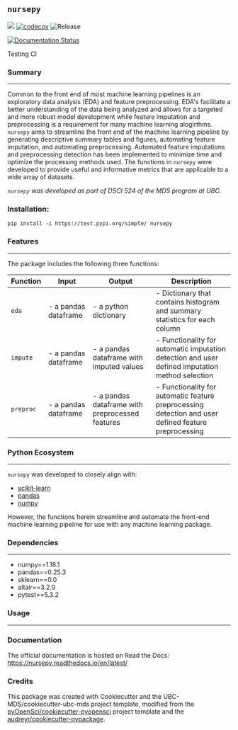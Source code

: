 ## `nursepy`

![](https://github.com/evhend/nursepy/workflows/build/badge.svg) [![codecov](https://codecov.io/gh/evhend/nursepy/branch/master/graph/badge.svg)](https://codecov.io/gh/evhend/nursepy) ![Release](https://github.com/evhend/nursepy/workflows/Release/badge.svg)

[![Documentation Status](https://readthedocs.org/projects/nursepy/badge/?version=latest)](https://nursepy.readthedocs.io/en/latest/?badge=latest)

Testing CI

### Summary

---

Common to the front end of most machine learning pipelines is an exploratory data analysis (EDA) and feature preprocessing. EDA's facilitate a better understanding of the data being analyzed and allows for a targeted and more robust model development while feature imputation and preprocessing is a requirement for many machine learning alogirthms. `nursepy` aims to streamline the front end of the machine learning pipeline by generating descriptive summary tables and figures, automating feature imputation, and automating preprocessing. Automated feature imputations and preprocessing detection has been implemented to minimize time and optimize the processing methods used. The functions in `nursepy` were developed to provide useful and informative metrics that are applicable to a wide array of datasets.

_`nursepy` was developed as part of DSCI 524 of the MDS program at UBC._

### Installation:

```
pip install -i https://test.pypi.org/simple/ nursepy
```

### Features

---

The package includes the following three functions:

| Function  | Input                | Output                                          | Description                                                                                          |
| --------- | -------------------- | ----------------------------------------------- | ---------------------------------------------------------------------------------------------------- |
| `eda`     | - a pandas dataframe | - a python dictionary                           | - Dictionary that contains histogram and summary statistics for each column                          |
| `impute`  | - a pandas dataframe | - a pandas dataframe with imputed values        | - Functionality for automatic imputation detection and user defined imputation method selection      |
| `preproc` | - a pandas dataframe | - a pandas dataframe with preprocessed features | - Functionality for automatic feature preprocessing detection and user defined feature preprocessing |

### Python Ecosystem

---

`nursepy` was developed to closely align with:

- [scikit-learn](https://scikit-learn.org/stable/install.html)
- [pandas](https://pandas.pydata.org/)
- [numpy](https://numpy.org/)

However, the functions herein streamline and automate the front-end machine learning pipeline for use with any machine learning package.

### Dependencies

---

- numpy==1.18.1
- pandas==0.25.3
- sklearn==0.0
- altair==3.2.0
- pytest==5.3.2

### Usage

---

### Documentation

The official documentation is hosted on Read the Docs: <https://nursepy.readthedocs.io/en/latest/>

### Credits

This package was created with Cookiecutter and the UBC-MDS/cookiecutter-ubc-mds project template, modified from the [pyOpenSci/cookiecutter-pyopensci](https://github.com/pyOpenSci/cookiecutter-pyopensci) project template and the [audreyr/cookiecutter-pypackage](https://github.com/audreyr/cookiecutter-pypackage).
